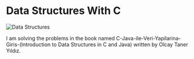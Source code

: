 # Data Structures With C

<img src="C:/Users/pc/Desktop/Data Science/ds.png" alt="Data Structures"/>
 
I am solving the problems in the book named C-Java-ile-Veri-Yapilarina-Giris-(Introduction to Data Structures in C and Java) written
by Olcay Taner Yıldız.



